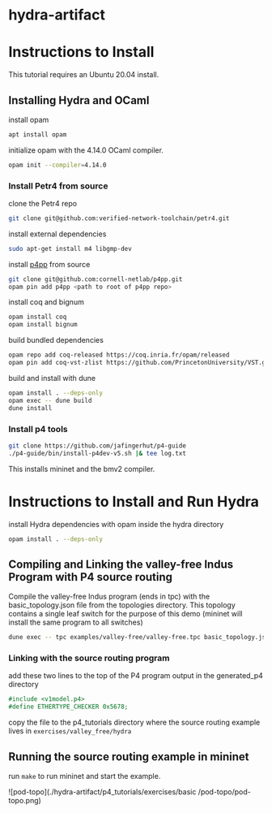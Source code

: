 # hydra-artifact

# Instructions to Install 

This tutorial requires an Ubuntu 20.04 install. 

## Installing Hydra and OCaml

install opam 
```bash
apt install opam
```
initialize opam with the 4.14.0 OCaml compiler. 
```bash
opam init --compiler=4.14.0
```

### Install Petr4 from source 

clone the Petr4 repo
```bash
git clone git@github.com:verified-network-toolchain/petr4.git
```
install external dependencies
```bash
sudo apt-get install m4 libgmp-dev
```

install [p4pp](https://github.com/cornell-netlab/p4pp) from source
```bash
git clone git@github.com:cornell-netlab/p4pp.git
opam pin add p4pp <path to root of p4pp repo>
```

install coq and bignum
```bash
opam install coq
opam install bignum
```
build bundled dependencies
```bash
opam repo add coq-released https://coq.inria.fr/opam/released
opam pin add coq-vst-zlist https://github.com/PrincetonUniversity/VST.git
```
build and install with dune 
```bash
opam install . --deps-only
opam exec -- dune build
dune install
```

### Install p4 tools
```bash
git clone https://github.com/jafingerhut/p4-guide
./p4-guide/bin/install-p4dev-v5.sh |& tee log.txt
```
This installs mininet and the bmv2 compiler. 

# Instructions to Install and Run Hydra 

install Hydra dependencies with opam inside the hydra directory
```bash
opam install . --deps-only
```

## Compiling and Linking the valley-free Indus Program with P4 source routing

Compile the valley-free Indus program (ends in tpc) with the basic_topology.json file from the topologies directory. This topology contains a single leaf switch for the purpose of this demo (mininet will install the same program to all switches)
```bash
dune exec -- tpc examples/valley-free/valley-free.tpc basic_topology.json
```

### Linking with the source routing program 

add these two lines to the top of the P4 program output in the generated_p4 directory
```OCaml
#include <v1model.p4> 
#define ETHERTYPE_CHECKER 0x5678;
```

copy the file to the p4_tutorials directory where the source routing example lives in `exercises/valley_free/hydra`

## Running the source routing example in mininet

run `make` to run mininet and start the example. 

![pod-topo](./hydra-artifact/p4_tutorials/exercises/basic
/pod-topo/pod-topo.png)


